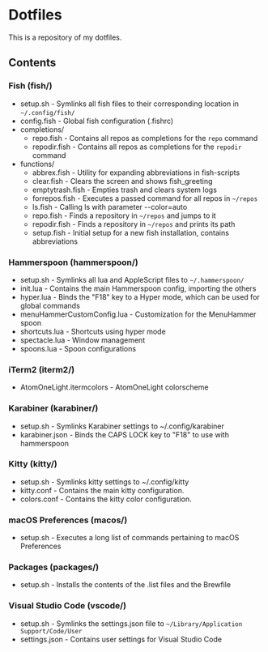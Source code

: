 # Dotfiles

This is a repository of my dotfiles.


## Contents

### Fish (fish/)
* setup.sh - Symlinks all fish files to their corresponding location in `~/.config/fish/`
* config.fish - Global fish configuration (.fishrc)
* completions/
  * repo.fish - Contains all repos as completions for the `repo` command
  * repodir.fish - Contains all repos as completions for the `repodir` command
* functions/
  * abbrex.fish - Utility for expanding abbreviations in fish-scripts
  * clear.fish - Clears the screen and shows fish_greeting
  * emptytrash.fish - Empties trash and clears system logs
  * forrepos.fish - Executes a passed command for all repos in `~/repos`
  * ls.fish - Calling ls with parameter --color=auto
  * repo.fish - Finds a repository in `~/repos` and jumps to it
  * repodir.fish - Finds a repository in `~/repos` and prints its path
  * setup.fish - Initial setup for a new fish installation,
  contains abbreviations

### Hammerspoon (hammerspoon/)
* setup.sh - Symlinks all lua and AppleScript files to `~/.hammerspoon/`
* init.lua - Contains the main Hammerspoon config, importing the others
* hyper.lua - Binds the "F18" key to a Hyper mode, which can be used for
global commands
* menuHammerCustomConfig.lua - Customization for the MenuHammer spoon
* shortcuts.lua - Shortcuts using hyper mode
* spectacle.lua - Window management
* spoons.lua - Spoon configurations

### iTerm2 (iterm2/)
* AtomOneLight.itermcolors - AtomOneLight colorscheme

### Karabiner (karabiner/)
* setup.sh - Symlinks Karabiner settings to ~/.config/karabiner
* karabiner.json - Binds the CAPS LOCK key to "F18" to use with hammerspoon

### Kitty (kitty/)
* setup.sh - Symlinks kitty settings to ~/.config/kitty
* kitty.conf - Contains the main kitty configuration.
* colors.conf - Contains the kitty color configuration.

### macOS Preferences (macos/)
* setup.sh - Executes a long list of commands pertaining to macOS Preferences

### Packages (packages/)
* setup.sh - Installs the contents of the .list files and the Brewfile

### Visual Studio Code (vscode/)
* setup.sh - Symlinks the settings.json file to `~/Library/Application Support/Code/User`
* settings.json - Contains user settings for Visual Studio Code
